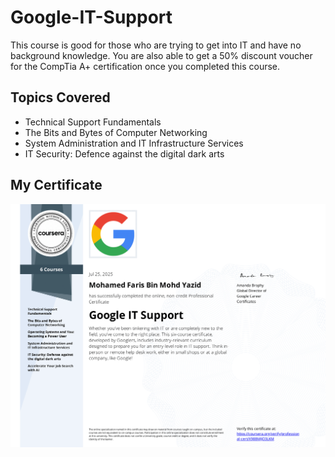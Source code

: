# Google-IT-Support
This course is good for those who are trying to get into IT and have no background knowledge. You are also able to get a 50% discount voucher for the CompTia A+ certification once you completed this course. 

## Topics Covered
- Technical Support Fundamentals
- The Bits and Bytes of Computer Networking
- System Administration and IT Infrastructure Services
- IT Security: Defence against the digital dark arts

## My Certificate
![Cert](Google_IT_Support-1.png)
